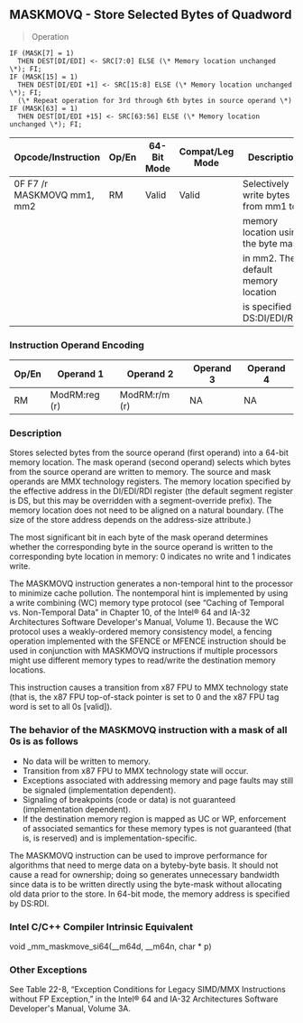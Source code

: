 ## MASKMOVQ - Store Selected Bytes of Quadword

> Operation

``` slim
IF (MASK[7] = 1)
  THEN DEST[DI/EDI] <- SRC[7:0] ELSE (\* Memory location unchanged \*); FI;
IF (MASK[15] = 1)
  THEN DEST[DI/EDI +1] <- SRC[15:8] ELSE (\* Memory location unchanged \*); FI;
  (\* Repeat operation for 3rd through 6th bytes in source operand \*)
IF (MASK[63] = 1)
  THEN DEST[DI/EDI +15] <- SRC[63:56] ELSE (\* Memory location unchanged \*); FI;

```

 Opcode/Instruction        | Op/En| 64-Bit Mode| Compat/Leg Mode| Description                        
 ---  | --- | --- | --- | ---
 0F F7 /r MASKMOVQ mm1, mm2| RM   | Valid      | Valid          | Selectively write bytes from mm1 to
                           |      |            |                | memory location using the byte mask
                           |      |            |                | in mm2. The default memory location
                           |      |            |                | is specified by DS:DI/EDI/RDI.     

### Instruction Operand Encoding
 Op/En| Operand 1    | Operand 2    | Operand 3| Operand 4
 ---  | --- | --- | --- | ---
 RM   | ModRM:reg (r)| ModRM:r/m (r)| NA       | NA       

### Description
Stores selected bytes from the source operand (first operand) into a 64-bit
memory location. The mask operand (second operand) selects which bytes from
the source operand are written to memory. The source and mask operands are MMX
technology registers. The memory location specified by the effective address
in the DI/EDI/RDI register (the default segment register is DS, but this may
be overridden with a segment-override prefix). The memory location does not
need to be aligned on a natural boundary. (The size of the store address depends
on the address-size attribute.)

The most significant bit in each byte of the mask operand determines whether
the corresponding byte in the source operand is written to the corresponding
byte location in memory: 0 indicates no write and 1 indicates write.

The MASKMOVQ instruction generates a non-temporal hint to the processor to minimize
cache pollution. The nontemporal hint is implemented by using a write combining
(WC) memory type protocol (see “Caching of Temporal vs. Non-Temporal Data” in
Chapter 10, of the Intel® 64 and IA-32 Architectures Software Developer's Manual,
Volume 1). Because the WC protocol uses a weakly-ordered memory consistency
model, a fencing operation implemented with the SFENCE or MFENCE instruction
should be used in conjunction with MASKMOVQ instructions if multiple processors
might use different memory types to read/write the destination memory locations.

This instruction causes a transition from x87 FPU to MMX technology state (that
is, the x87 FPU top-of-stack pointer is set to 0 and the x87 FPU tag word is
set to all 0s [valid]).

### The behavior of the MASKMOVQ instruction with a mask of all 0s is as follows

 - No data will be written to memory.
 - Transition from x87 FPU to MMX technology state will occur.
 - Exceptions associated with addressing memory and page faults may still be signaled
(implementation dependent).
 - Signaling of breakpoints (code or data) is not guaranteed (implementation dependent).
 - If the destination memory region is mapped as UC or WP, enforcement of associated
semantics for these memory types is not guaranteed (that is, is reserved) and
is implementation-specific.

The MASKMOVQ instruction can be used to improve performance for algorithms that
need to merge data on a byteby-byte basis. It should not cause a read for ownership;
doing so generates unnecessary bandwidth since data is to be written directly
using the byte-mask without allocating old data prior to the store. In 64-bit
mode, the memory address is specified by DS:RDI.



### Intel C/C++ Compiler Intrinsic Equivalent
void _mm_maskmove_si64(__m64d, __m64n, char \* p)


### Other Exceptions
See Table 22-8, “Exception Conditions for Legacy SIMD/MMX Instructions without
FP Exception,” in the Intel® 64 and IA-32 Architectures Software Developer's
Manual, Volume 3A.
